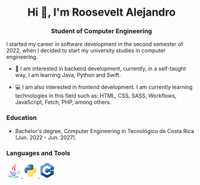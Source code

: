 <h1 align="center">Hi 👋, I'm Roosevelt Alejandro</h1>
<h3 align="center"> Student of Computer Engineering</h3>

I started my career in software development in the second semester of 2022, when I decided to start my university studies in computer engineering.

- 🔭 I am interested in backend development, currently, in a self-taught way, I am learning Java, Python and Swift.
  
- 💻 I am also interested in frontend development. I am currently learning technologies in this field such as: HTML, CSS, SASS, Workflows, JavaScript, Fetch, PHP, among others.

### Education
- Bachelor's degree, Computer Engineering in Tecnológico de Costa Rica (Jun. 2022 - Jun. 2027).



<h3 align="left">Languages and Tools</h3>
<p align="left"> <a href="https://www.java.com" target="_blank" rel="noreferrer"> <img src="https://raw.githubusercontent.com/devicons/devicon/master/icons/java/java-original.svg" alt="java" width="40" height="40"/> </a> <a href="https://www.python.org" target="_blank" rel="noreferrer"> <img src="https://raw.githubusercontent.com/devicons/devicon/master/icons/python/python-original.svg" alt="python" width="40" height="40"/> </a> <a href="https://www.w3schools.com/cpp/" target="_blank" rel="noreferrer"> <img src="https://raw.githubusercontent.com/devicons/devicon/master/icons/cplusplus/cplusplus-original.svg" alt="cplusplus" width="40" height="40"/> </p>

